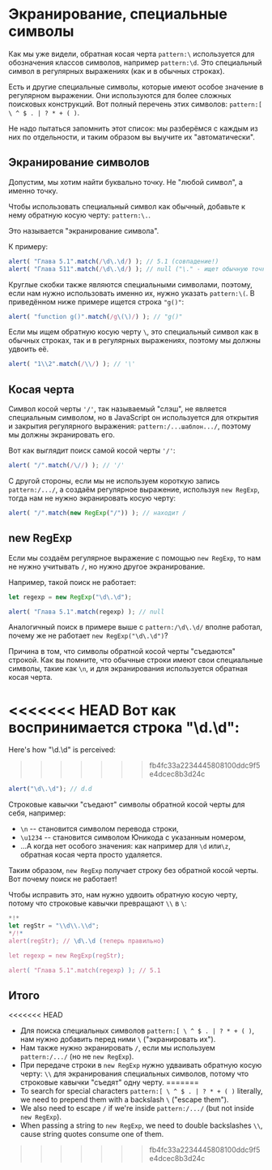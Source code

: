 # Экранирование, специальные символы

Как мы уже видели, обратная косая черта `pattern:\` используется для обозначения классов символов, например `pattern:\d`. Это специальный символ в регулярных выражениях (как и в обычных строках).

Есть и другие специальные символы, которые имеют особое значение в регулярном выражении. Они используются для более сложных поисковых конструкций. Вот полный перечень этих символов: `pattern:[ \ ^ $ . | ? * + ( )`.

Не надо пытаться запомнить этот список: мы разберёмся с каждым из них по отдельности, и таким образом вы выучите их "автоматически".

## Экранирование символов

Допустим, мы хотим найти буквально точку. Не "любой символ", а именно точку.

Чтобы использовать специальный символ как обычный, добавьте к нему обратную косую черту: `pattern:\.`.

Это называется "экранирование символа".

К примеру:
```js run
alert( "Глава 5.1".match(/\d\.\d/) ); // 5.1 (совпадение!)
alert( "Глава 511".match(/\d\.\d/) ); // null ("\." - ищет обычную точку)
```

Круглые скобки также являются специальными символами, поэтому, если нам нужно использовать именно их, нужно указать `pattern:\(`. В приведённом ниже примере ищется строка `"g()"`:

```js run
alert( "function g()".match(/g\(\)/) ); // "g()"
```

Если мы ищем обратную косую черту `\`, это специальный символ как в обычных строках, так и в регулярных выражениях, поэтому мы должны удвоить её.

```js run
alert( "1\\2".match(/\\/) ); // '\'
```

## Косая черта

Символ косой черты `'/'`, так называемый "слэш", не является специальным символом, но в JavaScript он используется для открытия и закрытия регулярного выражения: `pattern:/...шаблон.../`, поэтому мы должны экранировать его.

Вот как выглядит поиск самой косой черты `'/'`:

```js run
alert( "/".match(/\//) ); // '/'
```

С другой стороны, если мы не используем короткую запись `pattern:/.../`, а создаём регулярное выражение, используя `new RegExp`, тогда нам не нужно экранировать косую черту:

```js run
alert( "/".match(new RegExp("/")) ); // находит /
```

## new RegExp

Если мы создаём регулярное выражение с помощью `new RegExp`, то нам не нужно учитывать `/`, но нужно другое экранирование.

Например, такой поиск не работает:

```js run
let regexp = new RegExp("\d\.\d");

alert( "Глава 5.1".match(regexp) ); // null
```

Аналогичный поиск в примере выше с `pattern:/\d\.\d/` вполне работал, почему же не работает `new RegExp("\d\.\d")`?

Причина в том, что символы обратной косой черты "съедаются" строкой. Как вы помните, что обычные строки имеют свои специальные символы, такие как `\n`, и для экранирования используется обратная косая черта.

<<<<<<< HEAD
Вот как воспринимается строка "\d\.\d":
=======
Here's how "\d\.\d" is perceived:
>>>>>>> fb4fc33a2234445808100ddc9f5e4dcec8b3d24c

```js run
alert("\d\.\d"); // d.d
```

Строковые кавычки "съедают" символы обратной косой черты для себя, например:

- `\n` -- становится символом перевода строки,
- `\u1234` -- становится символом Юникода с указанным номером,
- ...А когда нет особого значения: как например для `\d` или`\z`, обратная косая черта просто удаляется.

Таким образом, `new RegExp` получает строку без обратной косой черты. Вот почему поиск не работает!

Чтобы исправить это, нам нужно удвоить обратную косую черту, потому что строковые кавычки превращают `\\` в `\`:

```js run
*!*
let regStr = "\\d\\.\\d";
*/!*
alert(regStr); // \d\.\d (теперь правильно)

let regexp = new RegExp(regStr);

alert( "Глава 5.1".match(regexp) ); // 5.1
```

## Итого

<<<<<<< HEAD
- Для поиска специальных символов `pattern:[ \ ^ $ . | ? * + ( )`, нам нужно добавить перед ними `\` ("экранировать их").
- Нам также нужно экранировать `/`, если мы используем `pattern:/.../` (но не `new RegExp`).
- При передаче строки в `new RegExp` нужно удваивать обратную косую черту: `\\` для экранирования специальных символов, потому что строковые кавычки "съедят" одну черту.
=======
- To search for special characters `pattern:[ \ ^ $ . | ? * + ( )` literally, we need to prepend them with a backslash `\` ("escape them").
- We also need to escape `/` if we're inside `pattern:/.../` (but not inside `new RegExp`).
- When passing a string to `new RegExp`, we need to double backslashes `\\`, cause string quotes consume one of them.
>>>>>>> fb4fc33a2234445808100ddc9f5e4dcec8b3d24c
